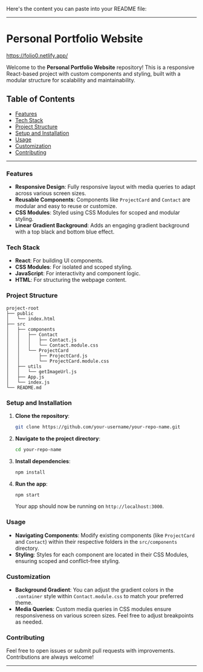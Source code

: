 Here's the content you can paste into your README file:

---

# Personal Portfolio Website
https://folio0.netlify.app/

Welcome to the **Personal Portfolio Website** repository! This is a responsive React-based project with custom components and styling, built with a modular structure for scalability and maintainability.

## Table of Contents

- [Features](#features)
- [Tech Stack](#tech-stack)
- [Project Structure](#project-structure)
- [Setup and Installation](#setup-and-installation)
- [Usage](#usage)
- [Customization](#customization)
- [Contributing](#contributing)
  

---

### Features

- **Responsive Design**: Fully responsive layout with media queries to adapt across various screen sizes.
- **Reusable Components**: Components like `ProjectCard` and `Contact` are modular and easy to reuse or customize.
- **CSS Modules**: Styled using CSS Modules for scoped and modular styling.
- **Linear Gradient Background**: Adds an engaging gradient background with a top black and bottom blue effect.

### Tech Stack

- **React**: For building UI components.
- **CSS Modules**: For isolated and scoped styling.
- **JavaScript**: For interactivity and component logic.
- **HTML**: For structuring the webpage content.

### Project Structure

```
project-root
├── public
│   └── index.html
├── src
│   ├── components
│   │   ├── Contact
│   │   │   ├── Contact.js
│   │   │   └── Contact.module.css
│   │   └── ProjectCard
│   │       ├── ProjectCard.js
│   │       └── ProjectCard.module.css
│   ├── utils
│   │   └── getImageUrl.js
│   ├── App.js
│   └── index.js
└── README.md
```

### Setup and Installation

1. **Clone the repository**:
   ```bash
   git clone https://github.com/your-username/your-repo-name.git
   ```
2. **Navigate to the project directory**:
   ```bash
   cd your-repo-name
   ```
3. **Install dependencies**:
   ```bash
   npm install
   ```
4. **Run the app**:
   ```bash
   npm start
   ```
   Your app should now be running on `http://localhost:3000`.

### Usage

- **Navigating Components**: Modify existing components (like `ProjectCard` and `Contact`) within their respective folders in the `src/components` directory.
- **Styling**: Styles for each component are located in their CSS Modules, ensuring scoped and conflict-free styling.

### Customization

- **Background Gradient**: You can adjust the gradient colors in the `.container` style within `Contact.module.css` to match your preferred theme.
- **Media Queries**: Custom media queries in CSS modules ensure responsiveness on various screen sizes. Feel free to adjust breakpoints as needed.

### Contributing

Feel free to open issues or submit pull requests with improvements. Contributions are always welcome!


--- 


